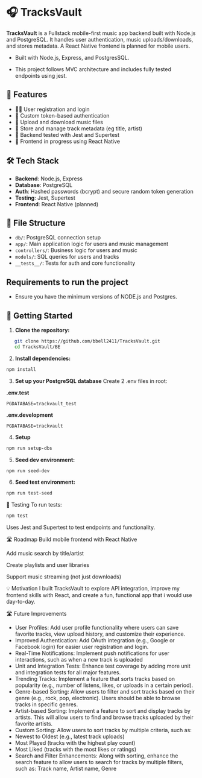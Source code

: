 # 🎧 TracksVault

**TracksVault** is a Fullstack mobile-first music app backend built with Node.js and PostgreSQL. It handles user authentication, music uploads/downloads, and stores metadata. A React Native frontend is planned for mobile users.

- Built with Node.js, Express, and PostgresSQL.

- This project follows MVC architecture and includes fully tested endpoints using jest.

## 📌 Features

- 🧑‍💻 User registration and login
- 🔐 Custom token-based authentication 
- 🎵 Upload and download music files
- 📄 Store and manage track metadata (eg title, artist)
- 🧪 Backend tested with Jest and Supertest
- 📱 Frontend in progress using React Native

## 🛠️ Tech Stack

- **Backend**: Node.js, Express
- **Database**: PostgreSQL
- **Auth**: Hashed passwords (bcrypt) and secure random token generation
- **Testing**: Jest, Supertest
- **Frontend**: React Native (planned)

## 📂 File Structure

- `db/`: PostgreSQL connection setup
- `app/`: Main application logic for users and music management
- `controllers/`: Business logic for users and music
- `models/`: SQL queries for users and tracks
- `__tests__/`: Tests for auth and core functionality

## Requirements to run the project

- Ensure you have the minimum versions of NODE.js and Postgres.

## 🚀 Getting Started

1. **Clone the repository:**

```bash
   git clone https://github.com/bbell2411/TracksVault.git
   cd TracksVault/BE
```
2. **Install dependencies:**

```bash
npm install
```
3. **Set up your PostgreSQL database**
Create 2 .env files in root:

**.env.test**
 ```env
 PGDATABASE=trackvault_test
 ```
**.env.development**
```env
PGDATABASE=trackvault
```
4. **Setup**
``` bash
npm run setup-dbs
``` 

5. **Seed dev environment:**
``` bash
npm run seed-dev
```
6. **Seed test environment:**
``` bash
npm run test-seed
```
🧪 Testing
To run tests:
``` bash
npm test
```
Uses Jest and Supertest to test endpoints and functionality.

🛣️ Roadmap
 Build mobile frontend with React Native

 Add music search by title/artist

 Create playlists and user libraries

 Support music streaming (not just downloads)
 
💡 Motivation
I built TracksVault to explore API integration, improve my frontend skills with React, and create a fun, functional app that i would use day-to-day.

🛣️ Future Improvements
-  User Profiles: Add user profile functionality where users can save favorite tracks, view upload history, and customize their experience.
-  Improved Authentication: Add OAuth integration (e.g., Google or Facebook login) for easier user registration and login.
-  Real-Time Notifications: Implement push notifications for user interactions, such as when a new track is uploaded
-  Unit and Integration Tests: Enhance test coverage by adding more unit and integration tests for all major features.
- Trending Tracks: Implement a feature that sorts tracks based on popularity (e.g., number of listens, likes, or uploads in a certain period).
- Genre-based Sorting: Allow users to filter and sort tracks based on their genre (e.g., rock, pop, electronic). Users should be able to browse tracks in specific genres.
- Artist-based Sorting: Implement a feature to sort and display tracks by artists. This will allow users to find and browse tracks uploaded by their favorite artists.
- Custom Sorting: Allow users to sort tracks by multiple criteria, such as:
- Newest to Oldest (e.g., latest track uploads)
- Most Played (tracks with the highest play count)
- Most Liked (tracks with the most likes or ratings)
- Search and Filter Enhancements: Along with sorting, enhance the search feature to allow users to search for tracks by multiple filters, such as:
Track name, Artist name, Genre










